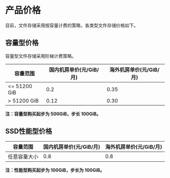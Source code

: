 



# 产品价格



目前，文件存储采用按容量计费的策略，各类型文件存储价格如下。

## 容量型价格

容量型文件存储采用阶梯计费策略。

| 容量范围   | 国内机房单价(元/GiB/月) |海外机房单价(元/GiB/月) |
| ------ | ------------- |------------- |
| <= 51200 GiB | 0.2          |0.35          |
| > 51200 GiB | 0.12          |0.30        |

**注：容量型购买起步为 500GiB，步长 100GiB。**

## SSD性能型价格

| 容量范围   | 国内机房单价(元/GiB/月)            |海外机房单价(元/GiB/月)    |
| ------ | ------------------------ |-------------- |
| 任意容量大小 | 0.8 | 0.8  |

**注：性能型购买起步为 100GiB，步长为 100GiB。**

